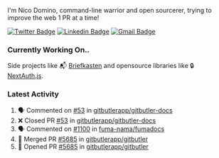 
I'm Nico Domino, command-line warrior and open sourcerer, trying to improve the web 1 PR at a time!

[![Twitter Badge](https://img.shields.io/badge/-@ndom91-1ca0f1?style=flat-square&labelColor=1ca0f1&logo=twitter&logoColor=white&link=https://twitter.com/ndom91)](https://twitter.com/ndom91) [![Linkedin Badge](https://img.shields.io/badge/-ndom91-blue?style=flat-square&logo=Linkedin&logoColor=white&link=https://www.linkedin.com/in/ndom91/)](https://www.linkedin.com/in/ndom91/) [![Gmail Badge](https://img.shields.io/badge/-yo@ndo.dev-c14438?style=flat-square&logo=mail.ru&logoColor=white&link=mailto:yo@ndo.dev)](mailto:yo@ndo.dev)

### Currently Working On..

Side projects like 📬 [Briefkasten](https://briefkastenhq.com) and opensource libraries like 🔒 [NextAuth.js](https://github.com/nextauthjs/next-auth).

<!--START_SECTION_PROFILE_VIEWS:readme-info-->
<!--END_SECTION_PROFILE_VIEWS:readme-info-->

<!--START_SECTION_DAILY_COMMIT:readme-info-->
<!--END_SECTION_DAILY_COMMIT:readme-info-->

<!--START_SECTION_WEEKLY_COMMIT:readme-info-->
<!--END_SECTION_WEEKLY_COMMIT:readme-info-->

### Latest Activity

<!--START_SECTION:activity-->
1. 🗣 Commented on [#53](https://github.com/gitbutlerapp/gitbutler-docs/pull/53#issuecomment-2501089053) in [gitbutlerapp/gitbutler-docs](https://github.com/gitbutlerapp/gitbutler-docs)
2. ❌ Closed PR [#53](https://github.com/gitbutlerapp/gitbutler-docs/pull/53) in [gitbutlerapp/gitbutler-docs](https://github.com/gitbutlerapp/gitbutler-docs)
3. 🗣 Commented on [#1100](https://github.com/fuma-nama/fumadocs/issues/1100#issuecomment-2500786724) in [fuma-nama/fumadocs](https://github.com/fuma-nama/fumadocs)
4. 🎉 Merged PR [#5685](https://github.com/gitbutlerapp/gitbutler/pull/5685) in [gitbutlerapp/gitbutler](https://github.com/gitbutlerapp/gitbutler)
5. 💪 Opened PR [#5685](https://github.com/gitbutlerapp/gitbutler/pull/5685) in [gitbutlerapp/gitbutler](https://github.com/gitbutlerapp/gitbutler)
<!--END_SECTION:activity-->

